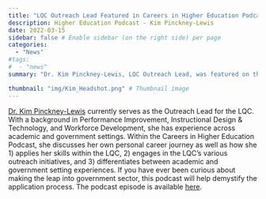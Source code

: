 ```yaml
---
title: "LQC Outreach Lead Featured in Careers in Higher Education Podcast"
description: Higher Education Podcast - Kim Pinckney-Lewis
date: 2022-03-15
sidebar: false # Enable sidebar (on the right side) per page
categories:
  - "News"
#tags:
#  - "news"
summary: "Dr. Kim Pinckney-Lewis, LQC Outreach Lead, was featured on the Careers in Higher Education Podcast. She discusses her own personal career journey as well as how she 1) applies her skills within the LQC, 2) engages in the LQC’s various outreach initiatives, and 3) differentiates between academic and government setting experiences."

thumbnail: "img/Kim_Headshot.png" # Thumbnail image
---
```

[Dr. Kim Pinckney-Lewis](https://www.linkedin.com/in/professionalkpl/) currently serves as the Outreach Lead for the LQC. With a background in Performance Improvement, Instructional Design & Technology, and Workforce Development, she has experience across academic and government settings. Within the Careers in Higher Education Podcast, she discusses her own personal career journey as well as how she 1) applies her skills within the LQC, 2) engages in the LQC’s various outreach initiatives, and 3) differentiates between academic and government setting experiences. If you have ever been curious about making the leap into government sector, this podcast will help demystify the application process. The podcast episode is available [here](https://www.buzzsprout.com/1309945/9824809-performance-enhancement-in-government-operations-with-dr-kim-pinckney-lewis).
